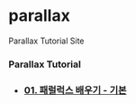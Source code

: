 # parallax
Parallax Tutorial Site
<h3>Parallax Tutorial<h3>
  <ul>
    <li>
      <a href="https://ciellapluie.github.io/parallax_basic/parallax01.html">01. 패럴럭스 배우기 - 기본</a>
    </li>
  </ul>
